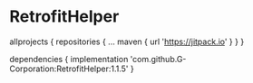 # RetrofitHelper
allprojects {
		repositories {
			...
			maven { url 'https://jitpack.io' }
		}
	}

dependencies {
	        implementation 'com.github.G-Corporation:RetrofitHelper:1.1.5'
	}
